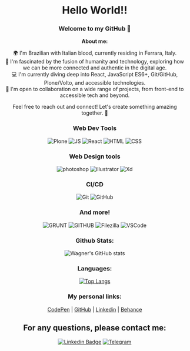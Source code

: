 <h1 align="center"> 
	Hello World!!
</h1>
<div align="center">
	
### Welcome to my GitHub 👋

**About me:**

🌍 I'm Brazilian with Italian blood, currently residing in Ferrara, Italy.<br>
🚀 I'm fascinated by the fusion of humanity and technology, exploring how we can be more connected and authentic in the digital age.<br>
💻 I'm currently diving deep into React, JavaScript ES6+, Git/GitHub, Plone/Volto, and accessible technologies.<br>
👥 I'm open to collaboration on a wide range of projects, from front-end to accessible tech and beyond.<br>

Feel free to reach out and connect! Let's create something amazing together. 🌟<br>


### Web Dev Tools<br>
![Plone](https://img.shields.io/badge/PloneCMS-Volto-007db9?style=plastic?style=plastic&labelColor=666666) 
![JS](https://img.shields.io/badge/Javascript-F7DF1E?style=plastic&logo=javascript&logoColor=ffffff) 
![React](https://img.shields.io/badge/React-Learning-dddddd?style=plastic&labelColor=666666&logo=react&logoColor=61DAFB)
![HTML](https://img.shields.io/badge/-HTML-E34F26?style=plastic&logo=html5&logoColor=FFFFFF)
![CSS](https://img.shields.io/badge/CSS-LESS-cccccc?style=plastic&labelColor=1572B6&logo=css3&logoColor=FFFFFF)

### Web Design tools<br>
![photoshop](https://img.shields.io/badge/-PS-31A8FF?style=plastic&logo=adobephotoshop&logoColor=FFFFFF) ![illustrator](https://img.shields.io/badge/-Ai-FF9A00?style=plastic&logo=adobeillustrator&logoColor=FFFFFF) ![Xd](https://img.shields.io/badge/-Xd-FF61F6?style=plastic&logo=adobexd&logoColor=FFFFFF)

### CI/CD<br>
![Git](https://img.shields.io/badge/Git-studying-cccccc?style=plastic&labelColor=0000ff&logo=git&logoColor=FFFFFF) ![GitHub](https://img.shields.io/badge/-GitHub-181717?style=plastic&logo=GitHub&logoColor=FFFFFF)
	
### And more!<br>
![GRUNT](https://img.shields.io/badge/Grunt-FAA918?style=plastic&logo=grunt&logoColor=000000) ![GITHUB](https://img.shields.io/badge/GitHub-000000?style=plastic&logo=github&logoColor=ffffff) ![Filezilla](https://img.shields.io/badge/-Filezilla-BF0000?style=plastic&logo=filezilla&logoColor=FFFFFF) ![VSCode](https://img.shields.io/badge/-VSCode-007ACC?style=plastic&logo=visualstudiocode&logoColor=FFFFFF) 
	
### Github Stats:<br>
![Wagner's GitHub stats](https://github-readme-stats.vercel.app/api?username=wagner3UB&show_icons=true&theme=radical)<br>
### Languages:<br>
[![Top Langs](https://github-readme-stats.vercel.app/api/top-langs/?username=wagner3UB&langs_count=8&theme=radical)](https://github.com/wagner3UB/github-readme-stats)<br>
	
### My personal links:

<a href="https://codepen.io/trezub">CodePen</a> | <a href="https://github.com/Wagner3UB">GitHub</a> | <a href="https://www.linkedin.com/in/wagner-trezub/">Linkedin</a> | <a href="https://www.behance.net/trezub/">Behance</a> 

<h2>For any questions, please contact me:</h2>

[![Linkedin Badge](https://img.shields.io/badge/-LinkedIn-blue?style=flat-square&logo=Linkedin&logoColor=white&link=https://www.linkedin.com/in/wagner-trezub/)](https://www.linkedin.com/in/wagner-trezub/)
[![Telegram](https://img.shields.io/badge/-Telegram-26A5E4?&logo=telegram&logoColor=FFFFFF)](https://web.telegram.org/#/im?p=@WagnerTrezub)
</div>

